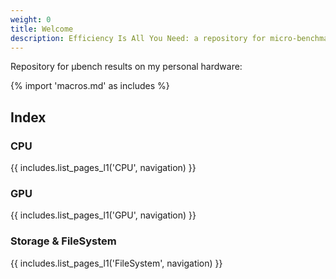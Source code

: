 ```yaml
---
weight: 0
title: Welcome
description: Efficiency Is All You Need: a repository for micro-benchmark results
---
```


Repository for μbench results on my personal hardware:

{% import 'macros.md' as includes %}

## Index

### CPU

{{ includes.list_pages_l1('CPU', navigation) }}

### GPU

{{ includes.list_pages_l1('GPU', navigation) }}

### Storage & FileSystem

{{ includes.list_pages_l1('FileSystem', navigation) }}

